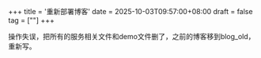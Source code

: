+++
title = '重新部署博客'
date = 2025-10-03T09:57:00+08:00
draft = false
tag = [""]
+++


操作失误，把所有的服务相关文件和demo文件删了，之前的博客移到blog_old，重新写。
